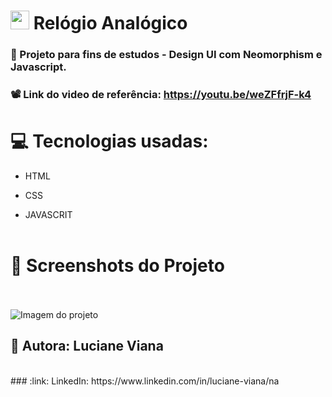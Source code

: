   #  <img src="https://github.com/everton-dgn/everton-dgn/blob/main/gif/Hi.gif?raw=true" width="30px">  Relógio Analógico
###   :book: Projeto para fins de estudos - Design UI com Neomorphism e Javascript.
###   📽️ Link do video de referência: https://youtu.be/weZFfrjF-k4

# :computer: Tecnologias usadas:


 * HTML


 * CSS


 * JAVASCRIT
  <br> <br>
 #  :camera_flash: Screenshots do Projeto
 <br> <br> 
 ![Imagem do projeto](C:\xampp\htdocs\www\relogio-analogico\img\img-relogio.jpg)
<br>
## :woman: Autora:  Luciane Viana
<br>
### :link: LinkedIn: https://www.linkedin.com/in/luciane-viana/na
